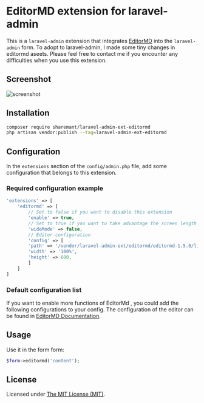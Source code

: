 # EditorMD extension for laravel-admin

This is a `laravel-admin` extension that integrates [EditorMD](https://github.com/mycolorway/editormd) into the `laravel-admin` form.
To adopt to laravel-admin, I made some tiny changes in editormd aseets.
Please feel free to contact me if you encounter any difficulties when you use this extension.

## Screenshot

![screenshot](https://user-images.githubusercontent.com/4065724/52049451-d02e8380-2588-11e9-96b8-1cf66b18f934.jpg)

## Installation

```bash
composer require sharemant/laravel-admin-ext-editormd
php artisan vendor:publish --tag=laravel-admin-ext-editormd
```

## Configuration

In the `extensions` section of the `config/admin.php` file, add some configuration that belongs to this extension.

### Required configuration example

```php
'extensions' => [
    'editormd' => [
        // Set to false if you want to disable this extension
        'enable' => true,
		// Set to true if you want to take advantage the screen length for your editormd instance.
		'wideMode' => false,
        // Editor configuration
        'config' => [
		'path' => '/vendor/laravel-admin-ext/editormd/editormd-1.5.0/lib/',
		'width' => '100%',
        'height' => 600,
        ]
    ]
]
```

### Default configuration list

If you want to enable more functions of EditorMd , you could add the following configurations to your config.
The configuration of the editor can be found in [EditorMD Documentation](http://pandao.github.io/editor.md/).

## Usage

Use it in the form form:
```php
$form->editormd('content');
```


License
------------
Licensed under [The MIT License (MIT)](LICENSE).
